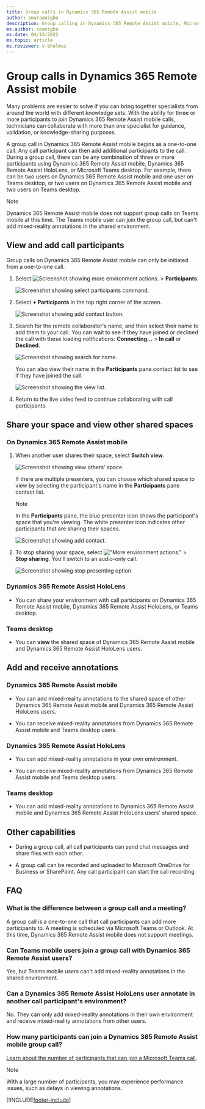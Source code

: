 ```yaml
---
title: Group calls in Dynamics 365 Remote Assist mobile
author: amaraanigbo
description: Group calling in Dynamics 365 Remote Assist mobile, Microsoft Teams desktop, and Dynamics 365 Remote Assist on HoloLens users 
ms.author: soanigbo
ms.date: 04/13/2022
ms.topic: article
ms.reviewer: v-bholmes
---
```


# Group calls in Dynamics 365 Remote Assist mobile

Many problems are easier to solve if you can bring together specialists from around the world with different knowledge sets. With the ability for three or more participants to join Dynamics 365 Remote Assist mobile calls, technicians can collaborate with more than one specialist for guidance, validation, or knowledge-sharing purposes.

A group call in Dynamics 365 Remote Assist mobile begins as a one-to-one call. Any call participant can then add additional participants to the call. During a group call, there can be any combination of three or more participants using Dynamics 365 Remote Assist mobile, Dynamics 365 Remote Assist HoloLens, or Microsoft Teams desktop. For example, there can be two users on Dynamics 365 Remote Assist mobile and one user on Teams desktop, or two users on Dynamics 365 Remote Assist mobile and two users on Teams desktop.

> [!NOTE]
> Dynamics 365 Remote Assist mobile does not support group calls on Teams mobile at this time. The Teams mobile user can join the group call, but can't add mixed-reality annotations in the shared environment.

## View and add call participants

Group calls on Dynamics 365 Remote Assist mobile can only be initiated from a one-to-one call.

1. Select ![Screenshot showing more environment actions.](media/ellipsis.png "More environment actions") > **Participants**.   

   ![Screenshot showing select participants command.](./media/group-calling-add-participants.jpg "Screenshot showing select participants command")

2. Select **+ Participants** in the top right corner of the screen.

   ![Screenshot showing add contact button.](./media/group-calls-1.jpg "Add Contact")

3. Search for the remote collaborator's name, and then select their name to add them to your call. You can wait to see if they have joined or declined the call with these loading notifications: **Connecting...** > **In call** or **Declined**.

   ![Screenshot showing search for name.](./media/group-calls-2.jpg "Search for Contact")

   You can also view their name in the **Participants** pane contact list to see if they have joined the call.

   ![Screenshot showing the view list.](./media/group-calls-3.jpg "View Contact List")

4. Return to the live video feed to continue collaborating with call participants.

## Share your space and view other shared spaces

### On Dynamics 365 Remote Assist mobile

1. When another user shares their space, select **Switch view**.

   ![Screenshot showing view others' space.](./media/group-calls-4.jpg "View others' space")

   If there are multiple presenters, you can choose which shared space to view by selecting the participant's name in the **Participants** pane contact list.

   > [!NOTE] 
   > In the **Participants** pane, the blue presenter icon shows the participant's space that you're viewing. The white presenter icon indicates other participants that are sharing their spaces. 

   ![Screenshot showing add contact.](./media/group-calls-5.jpg "Add Contact")

2. To stop sharing your space, select !["More environment actions."](media/ellipsis.png "More environment actions") > **Stop sharing**. You'll switch to an audio-only call. 

   ![Screenshot showing stop presenting option.](./media/group-calls-6.jpg)

### Dynamics 365 Remote Assist HoloLens

- You can share your environment with call participants on Dynamics 365 Remote Assist mobile, Dynamics 365 Remote Assist HoloLens, or Teams desktop.

### Teams desktop

- You can **view** the shared space of Dynamics 365 Remote Assist mobile and Dynamics 365 Remote Assist HoloLens users. 

## Add and receive annotations

### Dynamics 365 Remote Assist mobile

- You can add mixed-reality annotations to the shared space of other Dynamics 365 Remote Assist mobile and Dynamics 365 Remote Assist HoloLens users. 

- You can receive mixed-reality annotations from Dynamics 365 Remote Assist mobile and Teams desktop users. 

### Dynamics 365 Remote Assist HoloLens 

- You can add mixed-reality annotations in your own environment. 

- You can receive mixed-reality annotations from Dynamics 365 Remote Assist mobile and Teams desktop users. 

### Teams desktop

- You can add mixed-reality annotations to Dynamics 365 Remote Assist mobile and Dynamics 365 Remote Assist HoloLens users' shared space. 

## Other capabilities

- During a group call, all call participants can send chat messages and share files with each other. 

- A group call can be recorded and uploaded to Microsoft OneDrive for Business or SharePoint. Any call participant can start the call recording. 

## FAQ

### What is the difference between a group call and a meeting?
A group call is a one-to-one call that call participants can add more participants to. A meeting is scheduled via Microsoft Teams or Outlook. At this time, Dynamics 365 Remote Assist mobile does not support meetings.

### Can Teams mobile users join a group call with Dynamics 365 Remote Assist users?
Yes, but Teams mobile users can't add mixed-reality annotations in the shared environment. 

### Can a Dynamics 365 Remote Assist HoloLens user annotate in another call participant's environment?
No. They can only add mixed-reality annotations in their own environment and receive mixed-reality annotations from other users.

### How many participants can join a Dynamics 365 Remote Assist mobile group call? 

[Learn about the number of participants that can join a Microsoft Teams call](/MicrosoftTeams/limits-specifications-teams#meetings-and-calls). 

> [!NOTE]
> With a large number of participants, you may experience performance issues, such as delays in viewing annotations.


[!INCLUDE[footer-include](../../includes/footer-banner.md)]
